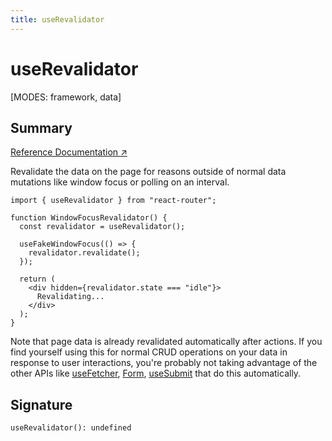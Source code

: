 ```yaml
---
title: useRevalidator
---
```


# useRevalidator

[MODES: framework, data]

## Summary

[Reference Documentation ↗](https://api.reactrouter.com/v7/functions/react_router.useRevalidator.html)

Revalidate the data on the page for reasons outside of normal data mutations like window focus or polling on an interval.

```tsx
import { useRevalidator } from "react-router";

function WindowFocusRevalidator() {
  const revalidator = useRevalidator();

  useFakeWindowFocus(() => {
    revalidator.revalidate();
  });

  return (
    <div hidden={revalidator.state === "idle"}>
      Revalidating...
    </div>
  );
}
```

Note that page data is already revalidated automatically after actions. If you find yourself using this for normal CRUD operations on your data in response to user interactions, you're probably not taking advantage of the other APIs like [useFetcher](../hooks/useFetcher), [Form](../components/Form), [useSubmit](../hooks/useSubmit) that do this automatically.

## Signature

```tsx
useRevalidator(): undefined
```

